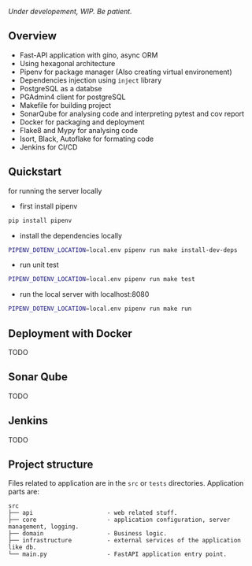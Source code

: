 *Under developement, WIP. Be patient.*

Overview
----------
- Fast-API application with gino, async ORM
- Using hexagonal architecture
- Pipenv for package manager (Also creating virtual environement)
- Dependencies injection using ``inject`` library
- PostgreSQL as a databse
- PGAdmin4 client for postgreSQL
- Makefile for building project
- SonarQube for analysing code and interpreting pytest and cov report
- Docker for packaging and deployment
- Flake8 and Mypy for analysing code
- Isort, Black, Autoflake for formating code
- Jenkins for CI/CD

Quickstart
----------
for running the server locally
- first install pipenv
```bash
pip install pipenv
```
- install the dependencies locally
```bash
PIPENV_DOTENV_LOCATION=local.env pipenv run make install-dev-deps
```
- run unit test
```bash
PIPENV_DOTENV_LOCATION=local.env pipenv run make test
```
- run the local server with localhost:8080
```bash
PIPENV_DOTENV_LOCATION=local.env pipenv run make run
```

Deployment with Docker
----------------------
TODO

Sonar Qube
----------------------
TODO

Jenkins
----------------------
TODO


Project structure
-----------------

Files related to application are in the ``src`` or ``tests`` directories.
Application parts are:

    src
    ├── api                     - web related stuff.
    ├── core                    - application configuration, server management, logging.
    ├── domain                  - Business logic.
    ├── infrastructure          - external services of the application like db.
    └── main.py                 - FastAPI application entry point.